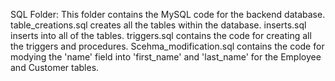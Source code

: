 SQL Folder:
This folder contains the MySQL code for the backend database.
table_creations.sql         creates all the tables within the database.
inserts.sql                 inserts into all of the tables.
triggers.sql                contains the code for creating all the triggers and procedures.
Scehma_modification.sql     contains the code for modying the 'name' field into 'first_name' and 'last_name' for the Employee and Customer tables.
